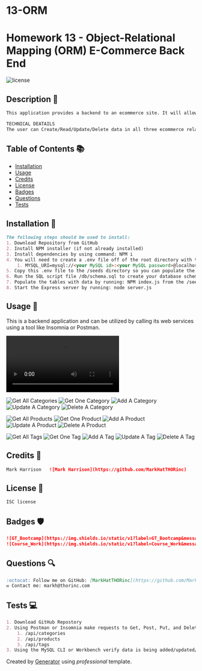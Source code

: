 # 13-ORM
# Homework 13 - Object-Relational Mapping (ORM) E-Commerce Back End

![license](https://img.shields.io/badge/license-ISC-blue)

## Description 📰
```md
This application provides a backend to an ecommerce site. It will allow for related data to be Created/Read/Updated/Deleted (CRUD) from a backend database.

TECHNICAL DEATAILS
The user can Create/Read/Update/Delete data in all three ecommerce related tables (Categories, Products, Tags). The application uses Sequelize as an ORM and Express to handle HTTP requests.
```

## Table of Contents 📚
- [Installation](#installation)
- [Usage](#usage)
- [Credits](#credits)
- [License](#license)
- [Badges](#badges)
- [Questions](#questions)
- [Tests](#tests)

## Installation 🚧
```md
The following steps should be used to install:
1. Download Repository from GitHub
2. Install NPM installer (if not already installed)
3. Install dependencies by using command: NPM i
4. You will need to create a .env file off of the root directory with the following:
    1. MYSQL_URI=mysql://<your MySQL id>:<your MySQL password>@localhost:3306/ecommerce_db
5. Copy this .env file to the /seeds directory so you can populate the tables with data
6. Run the SQL script file /db/schema.sql to create your database schema (use CLI or GUI)
7. Populate the tables with data by running: NPM index.js from the /seeds directory
8. Start the Express server by running: node server.js
```

## Usage 🧮
This is a backend application and can be utilized by calling its web services using a tool like Insomnia or Postman.

![Demo Video 1](./Assets/video/Homework13_ORM_Demo.mp4)


![Get All Categories](./Assets/images/GetAllCategories.png)
![Get One Category](./Assets/images/GetOneCategory.png)
![Add A Category](./Assets/images/AddACategory.png)
![Update A Category](./Assets/images/UpdateACategory.png)
![Delete A Category](./Assets/images/DeleteACategory.png)

![Get All Products](./Assets/images/GetAllProducts.png)
![Get One Product](./Assets/images/GetOneProduct.png)
![Add A Product](./Assets/images/AddAProduct.png)
![Update A Product](./Assets/images/UpdateAProduct.png)
![Delete A Product](./Assets/images/DeleteAProduct.png)

![Get All Tags](./Assets/images/GetAllTags.png)
![Get One Tag](./Assets/images/GetOneTag.png)
![Add A Tag](./Assets/images/AddATag.png)
![Update A Tag](./Assets/images/UpdateATag.png)
![Delete A Tag](./Assets/images/DeleteATag.png)

## Credits 👷
```md
Mark Harrison   ![Mark Harrison](https://github.com/MarkHatTHORinc)
```

## License 📜
```md
ISC license
```

## Badges 🛡️
```md
![GT_Bootcamp](https://img.shields.io/static/v1?label=GT_Bootcamp&message=13-ORM&color=blue)
![Course_Work](https://img.shields.io/static/v1?label=Course_Work&message=13-Homework&color=blue)
```

## Questions 🔍
```md
:octocat: Follow me on GitHub: [MarkHatTHORinc](https://github.com/MarkHatTHORinc)
✉️ Contact me: markh@thorinc.com
```

## Tests  💻
```md
1. Download GitHub Repostory
2. Using Postman or Insomnia make requests to Get, Post, Put, and Delete each available webservice:
    1. /api/categories
    2. /api/products
    3. /api/tags
3. Using the MySQL CLI or Workbench verify data is being added/updated/deleted.
```

Created by [Generator](_https://github.com/MarkHatTHORinc/09-NodeJS_) using _professional_ template. 
